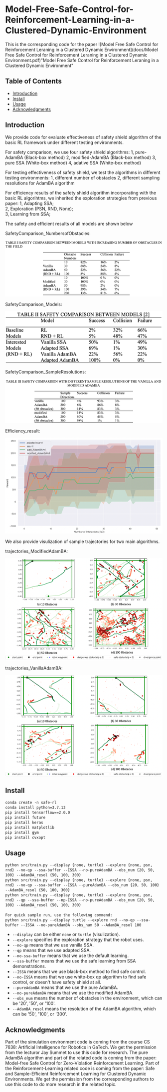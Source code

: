 # Model-Free-Safe-Control-for-Reinforcement-Learning-in-a-Clustered-Dynamic-Environment
This is the corresponding code for the paper ![Model Free Safe Control for Reinforcement Leraning in a Clustered Dynamic Environment](docs/Model Free Safe Control for Reinforcement Leraning in a Clustered Dynamic Environment.pdf)"Model Free Safe Control for Reinforcement Leraning in a Clustered Dynamic Environment"

## Table of Contents
- [Introduction](#Introduction)
- [Install](#install)
- [Usage](#usage)
- [Acknowledgments](#Acknowledgments)

## Introduction
We provide code for evaluate effectiveness of safety shield algorithm of the basic RL framework under different testing environments.

For safety comparison, we use four safety shield algorithms:
1, pure-AdamBA (Black-box method)
2, modified-AdamBA (Black-box method)
3, pure SSA (White-box method)
4, adative SSA (White-box method)

For testing effectiveness of safety shield, we test the algorithms in different testing environments:
1, different number of obstacles 
2, different sampling resolutions for AdamBA algorithm

For efficiency results of the safety shield algorithm incorporating with the basic RL algorihtms, we inherited the exploration strategies from previous paper:
1, Adapting SSA;  
2, Exploration (PSN, RND, None);  
3, Learning from SSA;  


The safety and efficient results of all models are shown below

SafetyComparison_NumbersofObstacles:

![SafetyComparison_NumbersofObstacles](docs/SafetyComparison-NumbersofObstacles.png)


SafetyComparison_Models:

![SafetyComparison_Models](docs/SafetyComparison-Models.png)


SafetyComparison_SampleResolutions:

![SafetyComparison_SampleResolutions](docs/SafetyComparison-SampleResolutions.png)


Efficiency_result:

![efficiency_result](docs/EfficiencyResults.png)


We also provide visulization of sample trajectories for two main algorithms.

trajectories_ModifiedAdamBA:

![trajectories_ModifiedAdamBA](docs/SampleTrajectoriesModifiedAdamBA.png)

trajectories_VanillaAdamBA:

![trajectories_VanillaAdamBA](docs/SampleTrajectoriesVanillaAdamBA.png)


## Install

```
conda create -n safe-rl
conda install python=3.7.13
pip install tensorflow==2.0.0
pip install future
pip install keras
pip install matplotlib
pip install gym
pip install cvxopt
```

## Usage

```
python src/train.py --display {none, turtle} --explore {none, psn, rnd} --no-qp --ssa-buffer --ISSA --no-pureAdamBA --obs_num {20, 50, 100} --AdamBA_resol {50, 100, 300}
python src/train.py --display {none, turtle} --explore {none, psn, rnd} --no-qp --ssa-buffer --ISSA --pureAdamBA --obs_num {20, 50, 100} --AdamBA_resol {50, 100, 300}
python src/train.py --display {none, turtle} --explore {none, psn, rnd} --qp --ssa-buffer --np-ISSA --no-pureAdamBA --obs_num {20, 50, 100} --AdamBA_resol {50, 100, 300}

For quick sample run, use the following commend:
python src/train.py --display turtle --explore rnd --no-qp --ssa-buffer --ISSA --no-pureAdamBA --obs_num 50 --AdamBA_resol 100

```

- `--display` can be either `none` or `turtle` (visulization).
- `--explore` specifies the exploration strategy that the robot uses. 
- `--no-qp` means that we use vanilla SSA.
- `--qp` means that we use adapted SSA.
- `--no-ssa-buffer` means that we use the default learning.
- `--ssa-buffer` means that we use the safe learning from SSA demonstrations.
- `--ISSA` means that we use black-box method to find safe control. 
- `--no-ISSA` means that we use white-box qp algorithm to find safe control, or doesn't have safety shield at all. 
- `--pureAdamBA` means that we use the pure AdamBA.
- `--no-pureAdamBA` means that we use the modified AdamBA.
- `--obs_num` means the number of obstacles in the environment, which can be '20', '50', or '100'.
- `--AdamBA_resol` means the resolution of the AdamBA algorithm, which can be '50', '100', or '300'.


## Acknowledgments
Part of the simulation environment code is coming from the course CS 7638: Artificial Intelligence for Robotics in GaTech. We get the permission from the lecturor Jay Summet to use this code for research. The pure AdamBA algorithm and part of the related code is coming from the paper: Model-free Safe Control for Zero-Violation Reinforcement Learning. Part of the Reinforcement-Learning related code is coming from the paper: Safe and Sample-Efficient Reinforcement Learning for Clustered Dynamic Environments. We get the permission from the corresponding authors to use this code to do more research in the related topic.
